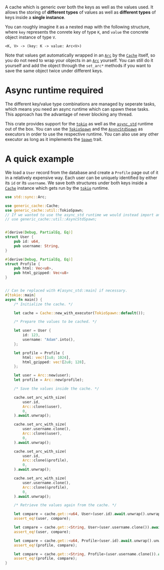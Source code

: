 A cache which is generic over both the keys as well as the values used. It allows the storing of
__different types__ of values as well as __different types__ of keys inside a __single instance__.

You can roughly imagine it as a nested map with the following structure, where `key` represents
the conrete key of type `K`, and `value` the concrete object instance of type `V`.

```text
<K, V> -> (key: K -> value: Arc<V>)
```

Note that values get automatically wrapped in an [`Arc`](https://doc.rust-lang.org/std/sync/struct.Arc.html)
by the [`Cache`](crate::Cache) itself, so you do not need to wrap your
objects in an [`Arc`](https://doc.rust-lang.org/std/sync/struct.Arc.html) yourself. You can still do it yourself
and add the object through the `set_arc*` methods if you want to save the same object twice under different keys.

# Async runtime required

The different key/value type combinations are managed by seperate tasks, which means you need an async runtime which can
spawn these tasks. This approach has the advantage of never blocking any thread.

This crate provides support for the [`tokio`](https://docs.rs/tokio) as well as the [`async_std`](https://docs.rs/async_std)
runtime out of the box. You can use the [`TokioSpawn`](crate::util::TokioSpawn) and the [`AsyncStdSpawn`](crate::util::AsyncStdSpawn)
as executors in order to use the respective runtime. You can also use any other executor as long as it implements the [`Spawn`](futures::task::Spawn) trait.

# A quick example

We load a `User` record from the database and create a `Profile` page out of it in a relatively expensive way.
Each user can be uniquely identified by either its `id` or its `username`. We save both structures under both
keys inside a [`Cache`](crate::Cache) instance which gets run by the [`tokio`](https://docs.rs/tokio) runtime.

```rust
use std::sync::Arc;

use generic_cache::Cache;
use generic_cache::util::TokioSpawn;
// If we wanted to use the async_std runtime we would instead import and use the following:
// use generic_cache::util::AsyncStdSpawn;


#[derive(Debug, PartialEq, Eq)]
struct User {
    pub id: u64,
    pub username: String,
}

#[derive(Debug, PartialEq, Eq)]
struct Profile {
    pub html: Vec<u8>,
    pub html_gzipped: Vec<u8>
}


// Can be replaced with #[async_std::main] if necessary.
#[tokio::main]
async fn main() {
    /* Initialize the cache. */

    let cache = Cache::new_with_executor(TokioSpawn::default());

    /* Prepare the values to be cached. */

    let user = User {
        id: 123,
        username: "Adam".into(),
    };

    let profile = Profile {
        html: vec![1u8; 1024],
        html_gzipped: vec![2u8; 128],
    };

    let user = Arc::new(user);
    let profile = Arc::new(profile);

    /* Save the values inside the cache. */

    cache.set_arc_with_size(
        user.id,
        Arc::clone(&user),
        0,
    ).await.unwrap();

    cache.set_arc_with_size(
        user.username.clone(),
        Arc::clone(&user),
        0,
    ).await.unwrap();

    cache.set_arc_with_size(
        user.id,
        Arc::clone(&profile),
        0,
    ).await.unwrap();

    cache.set_arc_with_size(
        user.username.clone(),
        Arc::clone(&profile),
        0,
    ).await.unwrap();

    /* Retrieve the values again from the cache. */

    let compare = cache.get::<u64, User>(user.id).await.unwrap().unwrap();
    assert_eq!(user, compare);

    let compare = cache.get::<String, User>(user.username.clone()).await.unwrap().unwrap();
    assert_eq!(user, compare);

    let compare = cache.get::<u64, Profile>(user.id).await.unwrap().unwrap();
    assert_eq!(profile, compare);

    let compare = cache.get::<String, Profile>(user.username.clone()).await.unwrap().unwrap();
    assert_eq!(profile, compare);
}
```
